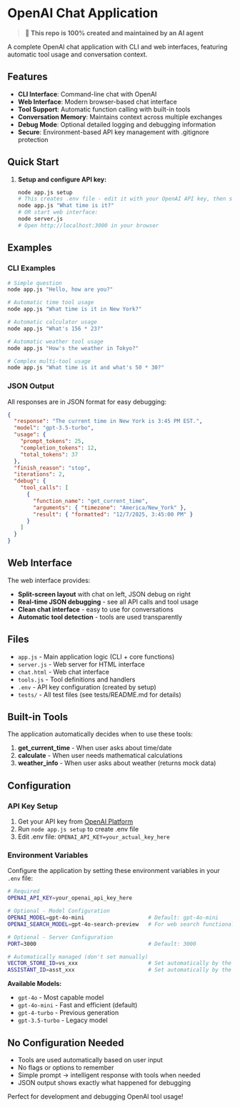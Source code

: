 # OpenAI Chat Application

> **🤖 This repo is 100% created and maintained by an AI agent**

A complete OpenAI chat application with CLI and web interfaces, featuring automatic tool usage and conversation context.

## Features

- **CLI Interface**: Command-line chat with OpenAI
- **Web Interface**: Modern browser-based chat interface
- **Tool Support**: Automatic function calling with built-in tools
- **Conversation Memory**: Maintains context across multiple exchanges
- **Debug Mode**: Optional detailed logging and debugging information
- **Secure**: Environment-based API key management with .gitignore protection

## Quick Start

1. **Setup and configure API key:**
   ```bash
   node app.js setup
   # This creates .env file - edit it with your OpenAI API key, then start using:
   node app.js "What time is it?"
   # OR start web interface:
   node server.js
   # Open http://localhost:3000 in your browser
   ```

## Examples

### CLI Examples
```bash
# Simple question
node app.js "Hello, how are you?"

# Automatic time tool usage
node app.js "What time is it in New York?"

# Automatic calculator usage
node app.js "What's 156 * 23?"

# Automatic weather tool usage
node app.js "How's the weather in Tokyo?"

# Complex multi-tool usage
node app.js "What time is it and what's 50 * 30?"
```

### JSON Output
All responses are in JSON format for easy debugging:

```json
{
  "response": "The current time in New York is 3:45 PM EST.",
  "model": "gpt-3.5-turbo",
  "usage": {
    "prompt_tokens": 25,
    "completion_tokens": 12,
    "total_tokens": 37
  },
  "finish_reason": "stop",
  "iterations": 2,
  "debug": {
    "tool_calls": [
      {
        "function_name": "get_current_time",
        "arguments": { "timezone": "America/New_York" },
        "result": { "formatted": "12/7/2025, 3:45:00 PM" }
      }
    ]
  }
}
```

## Web Interface

The web interface provides:
- **Split-screen layout** with chat on left, JSON debug on right
- **Real-time JSON debugging** - see all API calls and tool usage
- **Clean chat interface** - easy to use for conversations
- **Automatic tool detection** - tools are used transparently

## Files

- `app.js` - Main application logic (CLI + core functions)
- `server.js` - Web server for HTML interface
- `chat.html` - Web chat interface
- `tools.js` - Tool definitions and handlers
- `.env` - API key configuration (created by setup)
- `tests/` - All test files (see tests/README.md for details)

## Built-in Tools

The application automatically decides when to use these tools:

1. **get_current_time** - When user asks about time/date
2. **calculate** - When user needs mathematical calculations
3. **weather_info** - When user asks about weather (returns mock data)

## Configuration

### API Key Setup

1. Get your API key from [OpenAI Platform](https://platform.openai.com/api-keys)
2. Run `node app.js setup` to create .env file
3. Edit .env file: `OPENAI_API_KEY=your_actual_key_here`

### Environment Variables

Configure the application by setting these environment variables in your `.env` file:

```bash
# Required
OPENAI_API_KEY=your_openai_api_key_here

# Optional - Model Configuration
OPENAI_MODEL=gpt-4o-mini                    # Default: gpt-4o-mini
OPENAI_SEARCH_MODEL=gpt-4o-search-preview   # For web search functionality

# Optional - Server Configuration  
PORT=3000                                   # Default: 3000

# Automatically managed (don't set manually)
VECTOR_STORE_ID=vs_xxx                      # Set automatically by the system
ASSISTANT_ID=asst_xxx                       # Set automatically by the system
```

**Available Models:**
- `gpt-4o` - Most capable model
- `gpt-4o-mini` - Fast and efficient (default)
- `gpt-4-turbo` - Previous generation
- `gpt-3.5-turbo` - Legacy model

## No Configuration Needed

- Tools are used automatically based on user input
- No flags or options to remember
- Simple prompt → intelligent response with tools when needed
- JSON output shows exactly what happened for debugging

Perfect for development and debugging OpenAI tool usage!
